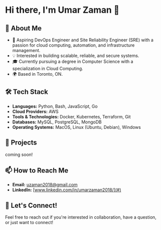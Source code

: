 # Hi there, I'm Umar Zaman 👋

## 🚀 About Me
- 🌱 Aspiring DevOps Engineer and Site Reliability Engineer (SRE) with a passion for cloud computing, automation, and infrastructure management.
- 💡 Interested in building scalable, reliable, and secure systems.
- 🎓 Currently pursuing a degree in Computer Science with a specialization in Cloud Computing.
- 🌍 Based in Toronto, ON.

## 🛠️ Tech Stack
- **Languages:** Python, Bash, JavaScript, Go
- **Cloud Providers:** AWS
- **Tools & Technologies:** Docker, Kubernetes, Terraform, Git
- **Databases:** MySQL, PostgreSQL, MongoDB
- **Operating Systems:** MacOS, Linux (Ubuntu, Debian), Windows

## 🔧 Projects

coming soon!
<!--
1. **[Project Name](#)**
   - Description: A brief description of what this project is about and what technologies you used.
   - Tech Stack: [Technologies used]
   - Role: [Your role in the project]
   - [GitHub Repo](#) | [Live Demo](#)

2. **[Project Name](#)**
   - Description: A brief description of what this project is about and what technologies you used.
   - Tech Stack: [Technologies used]
   - Role: [Your role in the project]
   - [GitHub Repo](#) | [Live Demo](#)
-->

<!--
## 📝 Blog & Writing
- [Your Blog/Medium/Dev.to](#) - Where I write about DevOps, Cloud Computing, and SRE topics.
-->

## 📫 How to Reach Me
- **Email:** [uzaman2018@gmail.com](mailto:uzaman2018@gmail.com)
- **LinkedIn:** [www.linkedin.com/in/umarzaman2018/](#)


<!--
## 🌟 Fun Fact
- I love automating repetitive tasks and am passionate about using technology to solve real-world problems.

## 📈 GitHub Stats
![Your GitHub Stats](https://github-readme-stats.vercel.app/api?username=yourusername&show_icons=true&theme=radical)

## 🏆 Top Languages
![Top Langs](https://github-readme-stats.vercel.app/api/top-langs/?username=yourusername&layout=compact)

## 🖥️ DevOps & SRE Quote
*“Automate. Optimize. Scale.”*
-->

## 🤝 Let's Connect!
Feel free to reach out if you're interested in collaboration, have a question, or just want to connect!

